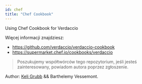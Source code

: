 ```yaml
---
id: chef
title: "Chef Cookbook"
---
```

Using Chef Cookbook for Verdaccio

Więcej informacji znajdziesz:

* <https://github.com/verdaccio/verdaccio-cookbook>
* <https://supermarket.chef.io/cookbooks/verdaccio>

> Poszukujemy współtwórców tego repozytorium, jeśli jesteś zainteresowany, powiadom autora poprzez zgłoszenie.

Author: [Keli Grubb](https://github.com/kgrubb) && Barthelemy Vessemont.